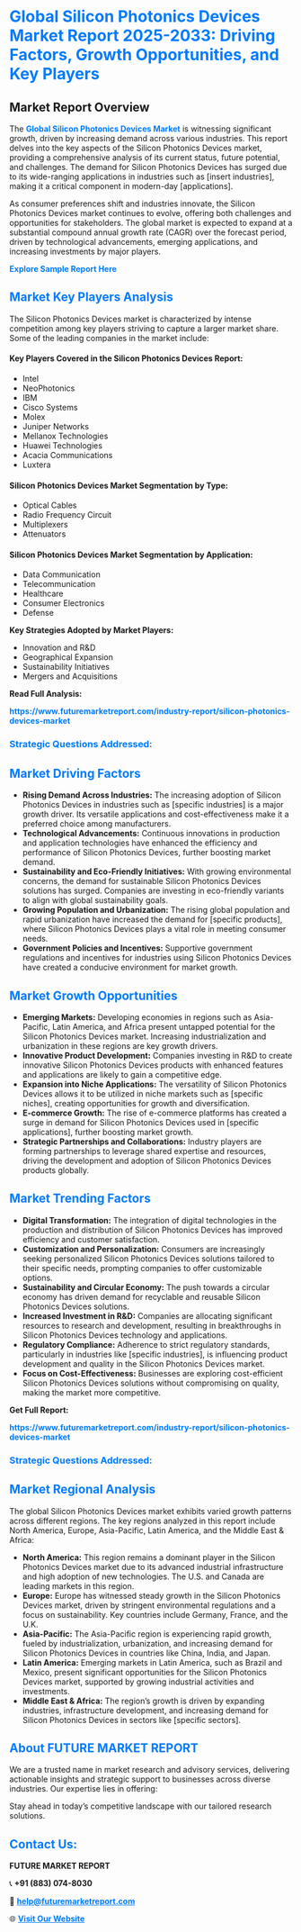 <h1 style="color: #007BFF;">Global Silicon Photonics Devices Market Report 2025-2033: Driving Factors, Growth Opportunities, and Key Players</h1>

<section id="overview">
<h2>Market Report Overview</h2>
<p>The <a href="https://www.futuremarketreport.com/industry-report/silicon-photonics-devices-market" style="color: #007BFF; text-decoration: none;"><strong>Global Silicon Photonics Devices Market</strong></a> is witnessing significant growth, driven by increasing demand across various industries. This report delves into the key aspects of the Silicon Photonics Devices market, providing a comprehensive analysis of its current status, future potential, and challenges. The demand for Silicon Photonics Devices has surged due to its wide-ranging applications in industries such as [insert industries], making it a critical component in modern-day [applications].</p>
<p>As consumer preferences shift and industries innovate, the Silicon Photonics Devices market continues to evolve, offering both challenges and opportunities for stakeholders. The global market is expected to expand at a substantial compound annual growth rate (CAGR) over the forecast period, driven by technological advancements, emerging applications, and increasing investments by major players.</p>
</section>

<section id="overview">
<p><a href="https://www.futuremarketreport.com/request-sample/reportId=76031" style="color: #007BFF; text-decoration: none;"><strong>Explore Sample Report Here</strong></a></p>
</section>

<section id="key-players">
<h2 style="color: #007BFF;">Market Key Players Analysis</h2>
<p>The Silicon Photonics Devices market is characterized by intense competition among key players striving to capture a larger market share. Some of the leading companies in the market include:</p>
<h4>Key Players Covered in the Silicon Photonics Devices Report:</h4>
<ul><li>Intel</li><li>NeoPhotonics</li><li>IBM</li><li>Cisco Systems</li><li>Molex</li><li>Juniper Networks</li><li>Mellanox Technologies</li><li>Huawei Technologies</li><li>Acacia Communications</li><li>Luxtera</li></ul>
<h4>Silicon Photonics Devices Market Segmentation by Type:</h4>
<ul><li>Optical Cables</li><li>Radio Frequency Circuit</li><li>Multiplexers</li><li>Attenuators</li></ul>

<h4>Silicon Photonics Devices Market Segmentation by Application:</h4>
<ul><li>Data Communication</li><li>Telecommunication</li><li>Healthcare</li><li>Consumer Electronics</li><li>Defense</li></ul>
<p><strong>Key Strategies Adopted by Market Players:</strong></p>
<ul>
<li>Innovation and R&D</li>
<li>Geographical Expansion</li>
<li>Sustainability Initiatives</li>
<li>Mergers and Acquisitions</li>
</ul>
</section>

<section>
<p><strong>Read Full Analysis: </strong></p><a href="https://www.futuremarketreport.com/industry-report/silicon-photonics-devices-market" style="color: #007BFF; text-decoration: none;"><strong>https://www.futuremarketreport.com/industry-report/silicon-photonics-devices-market</strong></a>
<h3 style="color: #007BFF;">Strategic Questions Addressed:</h3>
</section>

<section id="driving-factors">
<h2 style="color: #007BFF;">Market Driving Factors</h2>
<ul>
<li><strong>Rising Demand Across Industries:</strong> The increasing adoption of Silicon Photonics Devices in industries such as [specific industries] is a major growth driver. Its versatile applications and cost-effectiveness make it a preferred choice among manufacturers.</li>
<li><strong>Technological Advancements:</strong> Continuous innovations in production and application technologies have enhanced the efficiency and performance of Silicon Photonics Devices, further boosting market demand.</li>
<li><strong>Sustainability and Eco-Friendly Initiatives:</strong> With growing environmental concerns, the demand for sustainable Silicon Photonics Devices solutions has surged. Companies are investing in eco-friendly variants to align with global sustainability goals.</li>
<li><strong>Growing Population and Urbanization:</strong> The rising global population and rapid urbanization have increased the demand for [specific products], where Silicon Photonics Devices plays a vital role in meeting consumer needs.</li>
<li><strong>Government Policies and Incentives:</strong> Supportive government regulations and incentives for industries using Silicon Photonics Devices have created a conducive environment for market growth.</li>
</ul>
</section>

<section id="growth-opportunities">
<h2 style="color: #007BFF;">Market Growth Opportunities</h2>
<ul>
<li><strong>Emerging Markets:</strong> Developing economies in regions such as Asia-Pacific, Latin America, and Africa present untapped potential for the Silicon Photonics Devices market. Increasing industrialization and urbanization in these regions are key growth drivers.</li>
<li><strong>Innovative Product Development:</strong> Companies investing in R&D to create innovative Silicon Photonics Devices products with enhanced features and applications are likely to gain a competitive edge.</li>
<li><strong>Expansion into Niche Applications:</strong> The versatility of Silicon Photonics Devices allows it to be utilized in niche markets such as [specific niches], creating opportunities for growth and diversification.</li>
<li><strong>E-commerce Growth:</strong> The rise of e-commerce platforms has created a surge in demand for Silicon Photonics Devices used in [specific applications], further boosting market growth.</li>
<li><strong>Strategic Partnerships and Collaborations:</strong> Industry players are forming partnerships to leverage shared expertise and resources, driving the development and adoption of Silicon Photonics Devices products globally.</li>
</ul>
</section>

<section id="trending-factors">
<h2 style="color: #007BFF;">Market Trending Factors</h2>
<ul>
<li><strong>Digital Transformation:</strong> The integration of digital technologies in the production and distribution of Silicon Photonics Devices has improved efficiency and customer satisfaction.</li>
<li><strong>Customization and Personalization:</strong> Consumers are increasingly seeking personalized Silicon Photonics Devices solutions tailored to their specific needs, prompting companies to offer customizable options.</li>
<li><strong>Sustainability and Circular Economy:</strong> The push towards a circular economy has driven demand for recyclable and reusable Silicon Photonics Devices solutions.</li>
<li><strong>Increased Investment in R&D:</strong> Companies are allocating significant resources to research and development, resulting in breakthroughs in Silicon Photonics Devices technology and applications.</li>
<li><strong>Regulatory Compliance:</strong> Adherence to strict regulatory standards, particularly in industries like [specific industries], is influencing product development and quality in the Silicon Photonics Devices market.</li>
<li><strong>Focus on Cost-Effectiveness:</strong> Businesses are exploring cost-efficient Silicon Photonics Devices solutions without compromising on quality, making the market more competitive.</li>
</ul>
</section>

<section>
<p><strong>Get Full Report: </strong></p><a href="https://www.futuremarketreport.com/industry-report/silicon-photonics-devices-market" style="color: #007BFF; text-decoration: none;"><strong>https://www.futuremarketreport.com/industry-report/silicon-photonics-devices-market</strong></a>
<h3 style="color: #007BFF;">Strategic Questions Addressed:</h3>
</section>


<section id="regional-analysis">
<h2 style="color: #007BFF;">Market Regional Analysis</h2>
<p>The global Silicon Photonics Devices market exhibits varied growth patterns across different regions. The key regions analyzed in this report include North America, Europe, Asia-Pacific, Latin America, and the Middle East & Africa:</p>
<ul>
<li><strong>North America:</strong> This region remains a dominant player in the Silicon Photonics Devices market due to its advanced industrial infrastructure and high adoption of new technologies. The U.S. and Canada are leading markets in this region.</li>
<li><strong>Europe:</strong> Europe has witnessed steady growth in the Silicon Photonics Devices market, driven by stringent environmental regulations and a focus on sustainability. Key countries include Germany, France, and the U.K.</li>
<li><strong>Asia-Pacific:</strong> The Asia-Pacific region is experiencing rapid growth, fueled by industrialization, urbanization, and increasing demand for Silicon Photonics Devices in countries like China, India, and Japan.</li>
<li><strong>Latin America:</strong> Emerging markets in Latin America, such as Brazil and Mexico, present significant opportunities for the Silicon Photonics Devices market, supported by growing industrial activities and investments.</li>
<li><strong>Middle East & Africa:</strong> The region’s growth is driven by expanding industries, infrastructure development, and increasing demand for Silicon Photonics Devices in sectors like [specific sectors].</li>
</ul>
</section>

<footer>
<h2 style="color: #007BFF;">About FUTURE MARKET REPORT</h2>
<p>We are a trusted name in market research and advisory services, delivering actionable insights and strategic support to businesses across diverse industries. Our expertise lies in offering:</p>

<p>Stay ahead in today’s competitive landscape with our tailored research solutions.</p>

<h2 style="color: #007BFF;">Contact Us:</h2>
<p><strong>FUTURE MARKET REPORT</strong></p>
<p>📞 <strong>+91 (883) 074-8030</strong></p>
<p>📧 <strong><a href="mailto:help@futuremarketreport.com" style="color: #007BFF;">help@futuremarketreport.com</a></strong></p>
<p>🌐 <strong><a href="https://www.futuremarketreport.com/" style="color: #007BFF;">Visit Our Website</a></strong></p>
</footer>